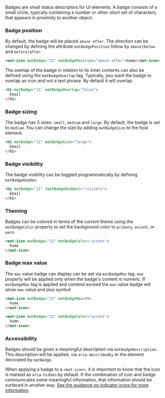 Badges are small status descriptors for UI elements. A badge consists of a small circle, 
typically containing a number or other short set of characters, that appears in proximity to
another object.

<!-- example(badge-overview) -->

### Badge position
By default, the badge will be placed `above after`. The direction can be changed by defining
the attribute `matBadgePosition` follow by `above|below` and `before|after`.

```html
<mat-icon matBadge="22" matBadgePosition="above after">home</mat-icon>
```

The overlap of the badge in relation to its inner contents can also be defined
using the `matBadgeOverlap` tag. Typically, you want the badge to overlap an icon and not
a text phrase. By default it will overlap.

```html
<h1 matBadge="11" matBadgeOverlap="false">
  Email
</h1>
```

### Badge sizing
The badge has 3 sizes: `small`, `medium` and `large`. By default, the badge is set to `medium`.
You can change the size by adding `matBadgeSize` to the host element.

```html
<h1 matBadge="11" matBadgeSize="large">
  Email
</h1>
```

### Badge visibility
The badge visibility can be toggled programmatically by defining `matBadgeHidden`.

```html
<h1 matBadge="11" [matBadgeHidden]="!visible">
  Email
</h1>
```

### Theming
Badges can be colored in terms of the current theme using the `matBadgeColor` property to set the
background color to `primary`, `accent`, or `warn`.

```html
<mat-icon matBadge="22" matBadgeColor="accent">
  home
</mat-icon>
```

### Badge max value
The `max` value badge can display can be set via `matBadgeMax` tag. `max` property will be applied only
when the badge's content is numeric. If `matBadgeMax` tag is applied and contend exceed the `max` value
badge will show `max` value and plus symbol
```html
<mat-icon matBadge="22" matBadgeMax=99>
  home
</mat-icon>
```

```html
<mat-icon matBadge="22" matBadgeColor="accent">
  home
</mat-icon>
```

### Accessibility
Badges should be given a meaningful description via `matBadgeDescription`. This description will be
applied, via `aria-describedby` to the element decorated by `matBadge`.

When applying a badge to a `<mat-icon>`, it is important to know that the icon is marked as
`aria-hidden` by default. If the combination of icon and badge communicates some meaningful
information, that information should be surfaced in another way. [See the guidance on indicator
icons for more information](https://material.angular.io/components/icon/overview#indicator-icons).
